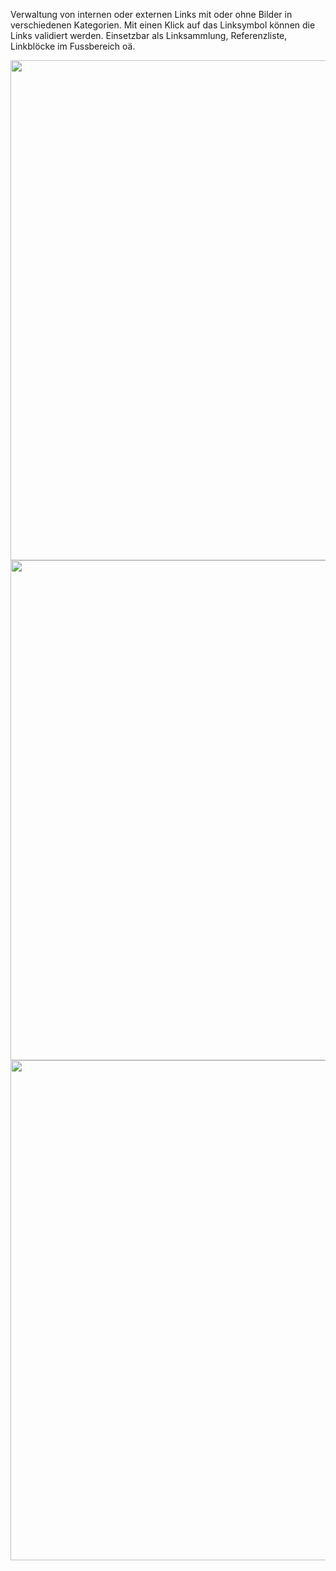 Verwaltung von internen oder externen Links mit oder ohne Bilder in verschiedenen Kategorien. Mit einen Klick auf das Linksymbol können die Links validiert werden. Einsetzbar als Linksammlung, Referenzliste, Linkblöcke im Fussbereich oä.


<img src="https://user-images.githubusercontent.com/2039398/106657016-c4bd2b00-659b-11eb-8866-d98a4120c460.png" width="800">

<img src="https://user-images.githubusercontent.com/2039398/106657031-c850b200-659b-11eb-845d-e123fd610a53.png" width="800">

<img src="https://user-images.githubusercontent.com/2039398/106657037-c981df00-659b-11eb-9551-92c0475ffb64.png" width="800">

